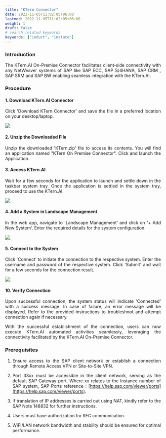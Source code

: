 ```yaml
---
title: "KTern Connector"
date: 2022-11-05T11:02:05+06:00
lastmod: 2022-11-05T11:02:05+06:00
weight: 1
draft: false
# search related keywords
keywords: ["induct", "instate"]
---
```


<div style='text-align: justify;'>

### Introduction

The KTern.AI On-Premise Connector facilitates client-side connectivity with any NetWeaver systems of SAP like SAP ECC, SAP S/4HANA, SAP CRM , SAP SRM and SAP BW enabling seamless integration with the KTern.AI. 

### Procedure

#### 1. Download KTern.AI Connector

Click 'Download KTern Connector' and save the file in a preferred location on your desktop/laptop.

![](https://storage.googleapis.com/ktern-public-files/product-documentation/Digital%20Maps/Connector_1.png)

#### 2. Unzip the Downloaded File

Unzip the downloaded 'KTern.zip' file to access its contents. You will find an application named "KTern On Premise Connector". Click and launch the Application.

#### 3. Access KTern.AI

Wait for a few seconds for the application to launch and settle down in the taskbar system tray. Once the application is settled in the system tray, proceed to use the KTern.AI.

![](https://storage.googleapis.com/ktern-public-files/product-documentation/Digital%20Maps/Connector_4.png)


#### 4. Add a System in Landscape Management

In the web app, navigate to 'Landscape Management' and click on '+ Add New System'. Enter the required details for the system configuration.

![](https://storage.googleapis.com/ktern-public-files/product-documentation/Digital%20Maps/Connector_2.png)


#### 5. Connect to the System

Click 'Connect' to initiate the connection to the respective system. Enter the username and password of the respective system. Click 'Submit' and wait for a few seconds for the connection result.

![](https://storage.googleapis.com/ktern-public-files/product-documentation/Digital%20Maps/Connector_3.png)

#### 10. Verify Connection

Upon successful connection, the system status will indicate 'Connected' with a success message. In case of failure, an error message will be displayed. Refer to the provided instructions to troubleshoot and attempt connection again if necessary.

With the successful establishment of the connection, users can now execute KTern.AI automated activities seamlessly, leveraging the connectivity facilitated by the KTern.AI On-Premise Connector.


### Prerequisites

1. Ensure access to the SAP client network or establish a connection through Remote Access VPN or Site-to-Site VPN.

2. Port 33xx must be accessible in the client network, serving as the default SAP Gateway port. Where xx relates to the Instance number of SAP system, SAP Ports reference : [https://help.sap.com/viewer/ports](https://help.sap.com/viewer/ports).

3. If translation of IP addresses is carried out using NAT, kindly refer to the SAP Note 148832​ for further instructions.

4. Users must have authorization for RFC communication.

5. WiFi/LAN network bandwidth and stability should be ensured for optimal performance.

</div>